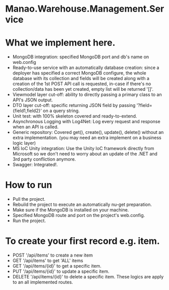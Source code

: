 # Manao.Warehouse.Management.Service

# What we implement here.
- MongoDB integration: specified MongoDB port and db's name on web.config
- Ready-to-use service with an automatically database creation: since a deployer has specified a correct MongoDB configure, the whole database with its collection and fields will be created along with a creation of the 1st POST API call is requested, in-case if there's no collection/data has been yet created, empty list will be returned '[]'.
- Viewmodel layer cut-off: ability to directly passing a primary class to an API's JSON output.
- DTO layer cut-off: specific returning JSON field by passing '?field={field1,field2}' on a query string.
- Unit test: with 100% skeleton covered and ready-to-extend.
- Asynchronous Logging with Log4Net: Log every request and response when an API is called.
- Generic repository: Covered get(), create(), update(), delete() without an extra  implementation. (you may need an extra implement on a business logic layer)
- MS IoC Unity integration: Use the Unity IoC framework directly from Microsoft so we don't need to worry about an update of the .NET and 3rd party confliction anymore.
- Swagger: Integrated!.

# How to run
* Pull the project.
* Rebuild the project to execute an automatically nu-get preparation.
* Make sure if the MongoDB is installed on your machine.
* Specified MongoDB route and port on the project's web.config.
* Run the project.
# To create your first record e.g. item.
- POST '/api/items' to create a new item
- GET '/api/items' to get 'ALL' items
- GET '/api/items/{id}' to get a specific item.
- PUT '/api/items/{id}' to update a specific item.
- DELETE '/api/items/{id}' to delete a specific item.
These logics are apply to an all implemented routes.

